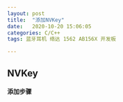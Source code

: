 ```yaml
---
layout: post
title:  "添加NVKey"
date:   2020-10-20 15:06:05
categories: C/C++ 
tags: 蓝牙耳机 络达 1562 AB156X 开发板

---
```




## NVKey



#### 添加步骤




